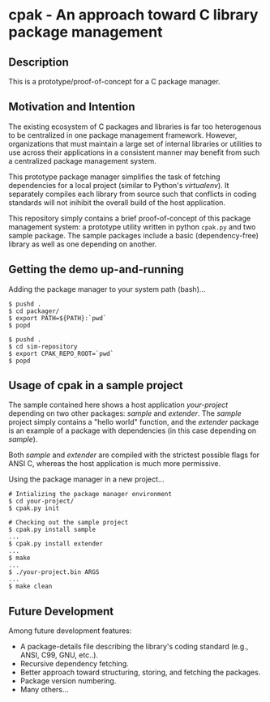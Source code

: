 # cpak - An approach toward C library package management


## Description

This is a prototype/proof-of-concept for a C package manager.



## Motivation and Intention

The existing ecosystem of C packages and libraries is far too heterogenous to be centralized in one package management framework. 
However, organizations that must maintain a large set of internal libraries or utilities to use across their applications in a consistent manner may benefit from such a centralized package management system.

This prototype package manager simplifies the task of fetching dependencies for a local project (similar to Python's *virtualenv*).
It separately compiles each library from source such that conflicts in coding standards will not inihibit the overall build of the host application.

This repository simply contains a brief proof-of-concept of this package management system: a prototype utility written in python `cpak.py` and two sample package.
The sample packages include a basic (dependency-free) library as well as one depending on another.


## Getting the demo up-and-running

Adding the package manager to your system path (bash)...

    $ pushd .
    $ cd packager/
    $ export PATH=${PATH}:`pwd`
    $ popd

    $ pushd .
    $ cd sim-repository
    $ export CPAK_REPO_ROOT=`pwd`
    $ popd


## Usage of cpak in a sample project

The sample contained here shows a host application *your-project* depending on two other packages: *sample* and *extender*.
The *sample* project simply contains a "hello world" function, and the *extender* package is an example of a package with dependencies (in this case depending on *sample*).

Both *sample* and *extender* are compiled with the strictest possible flags for ANSI C, whereas the host application is much more permissive.

Using the package manager in a new project...

    # Intializing the package manager environment
    $ cd your-project/
    $ cpak.py init
    
    # Checking out the sample project
    $ cpak.py install sample
    ...
    $ cpak.py install extender
    ...
    $ make
    ...
    $ ./your-project.bin ARGS
    ...
    $ make clean
    

## Future Development

Among future development features:

* A package-details file describing the library's coding standard (e.g., ANSI, C99, GNU, etc..).
* Recursive dependency fetching.
* Better approach toward structuring, storing, and fetching the packages.
* Package version numbering.
* Many others...
